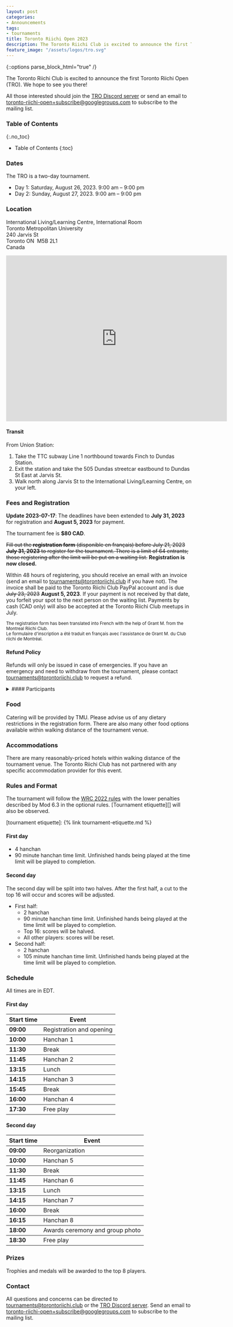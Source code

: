 ```yaml
---
layout: post
categories:
- Announcements
tags:
- tournaments
title: Toronto Riichi Open 2023
description: The Toronto Riichi Club is excited to announce the first Toronto Riichi Open (TRO). We hope to see you there!
feature_image: "/assets/logos/tro.svg"
---
```


{::options parse_block_html="true" /}

The Toronto Riichi Club is excited to announce the first Toronto Riichi Open (TRO). We hope to see you there!

All those interested should join the [TRO Discord server][] or send an email to [toronto-riichi-open+subscribe@googlegroups.com][] to subscribe to the mailing list.

[TRO Discord server]: https://discord.gg/XrhPZRwPMZ
[toronto-riichi-open+subscribe@googlegroups.com]: mailto:toronto-riichi-open@googlegroups.com

### Table of Contents
{:.no_toc}

* Table of Contents
{:toc}

### Dates

The TRO is a two-day tournament.

- Day 1: Saturday, August 26, 2023. 9:00 am – 9:00 pm
- Day 2: Sunday, August 27, 2023. 9:00 am – 9:00 pm

### Location

International Living/Learning Centre, International Room  
Toronto Metropolitan University  
240 Jarvis St  
Toronto&nbsp;ON&nbsp;&nbsp;M5B 2L1  
Canada

<div class="map"><iframe src="https://www.google.com/maps/embed?pb=!1m14!1m8!1m3!1d11545.952324671844!2d-79.375547!3d43.658818!3m2!1i1024!2i768!4f13.1!3m3!1m2!1s0x89d4cb4a12218ae5%3A0xc0dc5aa89f3d9036!2sTMU%20International%20Living%20%26%20Learning%20Centre!5e0!3m2!1sen!2sca!4v1688450699233!5m2!1sen!2sca" width="600" height="450" style="border:0;" allowfullscreen="" loading="lazy" referrerpolicy="no-referrer-when-downgrade"></iframe></div>

<!-- more -->

#### Transit

From Union Station:

1. Take the TTC subway Line 1 northbound towards Finch to Dundas Station.
2. Exit the station and take the 505 Dundas streetcar eastbound to Dundas St East at Jarvis St.
3. Walk north along Jarvis St to the International Living/Learning Centre, on your left.

### Fees and Registration

**Update 2023-07-17**: The deadlines have been extended to **July 31, 2023** for registration and **August 5, 2023** for payment.

The tournament fee is **$80 CAD**.

~~Fill out the **registration form** (disponible en français) before July 21, 2023 **July 31, 2023** to register for the tournament. There is a limit of 64 entrants; those registering after the limit will be put on a waiting list.~~ **Registration is now closed.**

Within 48 hours of registering, you should receive an email with an invoice (send an email to [tournaments@torontoriichi.club][] if you have not). The invoice shall be paid to the Toronto Riichi Club PayPal account and is due ~~July 23, 2023~~ **August 5, 2023**. If your payment is not received by that date, you forfeit your spot to the next person on the waiting list. Payments by cash (CAD only) will also be accepted at the Toronto Riichi Club meetups in July.

[tournaments@torontoriichi.club]: mailto:tournaments@torontoriichi.club

<small>The registration form has been translated into French with the help of Grant M. from the Montreal Riichi Club.  
Le formulaire d'inscription a été traduit en français avec l'assistance de Grant M. du Club riichi de Montréal.</small>

#### Refund Policy

Refunds will only be issued in case of emergencies. If you have an emergency and need to withdraw from the tournament, please contact [tournaments@torontoriichi.club][] to request a refund.

<details style="margin-top: 1em;">

<summary>
#### Participants
</summary>

<div class="table-container">


| Name | Club/Region |
|-|-|
| Andrew S. | SE Michigan Riichi |
| Ben Z. | Riichi Nomi NYC |
| Calvin C. | Riichi Nomi NYC |
| Christopher L. | Riichi Nomi NYC |
| Claire P. | Riichi Nomi NYC |
| Dennis K. | Toronto Riichi Club (TORI) |
| Eric Z. | Toronto Riichi Club (TORI) |
| Estey G. | Nine Gates Mahjong Club |
| Frank W. | Toronto Riichi Club (TORI) |
| Grant M. | Montreal Riichi Club |
| Guo Qiang C. | Toronto, Canada |
| Henry V. | Toronto Riichi Club (TORI) |
| Isaac V. | Toronto Riichi Club (TORI) |
| Ivan W. | Toronto Riichi Club (TORI) |
| Jeremy T. | Toronto Riichi Club (TORI) |
| Jim Y. | Toronto Riichi Club (TORI) |
| Joseph M. | Toronto Riichi Club (TORI) |
| Leo Z.  | Toronto Riichi Club (TORI) |
| Leslie C. | Atlanta Riichi Club (ARC) |
| Lorenzo D. | Montreal Riichi Club |
| Luke M. | Hammergirl Anime Mahjong |
| Mark T. | Toronto Riichi Club (TORI) |
| Max S. | Greater Cincinnati Riichi Mahjong |
| Melissa F. | Riichi Nomi NYC |
| Melvin P. | Riichi Nomi NYC |
| Michael D. | Ontario, Canada |
| Michael M. | Toronto Riichi Club (TORI) |
| Miguel C. | Toronto Riichi Club (TORI) |
| Paul C. | Ottawa, Canada |
| Philippe O. | Montreal Riichi Club |
| Pio Y. | Riichi Nomi NYC |
| Ran C. | Montreal Riichi Club |
| Rob C. | Toronto Riichi Club (TORI) |
| Ryan W. | Manitoba, Canada |
| Sylvie B. | Québec, Canada |
| Takahiro S. | |
| Tony T. | Ontario, Canada |
| Ty K. | Nine Gates Mahjong Club |
| Vincent S. | Toronto Riichi Club (TORI) |
| Vincent Z. | Toronto Riichi Club (TORI) |
| Vinny T. | Riichi Nomi NYC |
| William S. | Columbus Riichi Mahjong Club |
| Wing Chun W. | Hong Kong Mahjong Association (HKMA) |
| Yufang H. (Harry) | Toronto Riichi Club (TORI) |
| _Name withheld by request_ | Toronto Riichi Club (TORI) |
| _Name withheld by request_ | Toronto Riichi Club (TORI) |
| _Name withheld by request_ | Toronto Riichi Club (TORI) |

</div>

</details>

### Food

Catering will be provided by TMU. Please advise us of any dietary restrictions in the registration form. There are also many other food options available within walking distance of the tournament venue.

### Accommodations

There are many reasonably-priced hotels within walking distance of the tournament venue. The Toronto Riichi Club has not partnered with any specific accommodation provider for this event.

### Rules and Format

The tournament will follow the [WRC 2022 rules][] with the lower penalties described by Mod 6.3 in the optional rules.
[Tournament etiquette][] will also be observed.

[WRC 2022 rules]: https://www.worldriichi.org/wrc-rules
[tournament etiquette]: {% link tournament-etiquette.md %}

#### First day

- 4 hanchan
- 90 minute hanchan time limit. Unfinished hands being played at the time limit will be played to completion.

#### Second day

The second day will be split into two halves. After the first half, a cut to the top 16 will occur and scores will be adjusted.

- First half:
  - 2 hanchan
  - 90 minute hanchan time limit. Unfinished hands being played at the time limit will be played to completion.
  - Top 16: scores will be halved.
  - All other players: scores will be reset.
- Second half:
  - 2 hanchan
  - 105 minute hanchan time limit. Unfinished hands being played at the time limit will be played to completion.

### Schedule

All times are in EDT.

#### First day

<div class="table-container">

| Start time | Event
|------------|--------------------------
| **09:00**  | Registration and opening
| **10:00**  | Hanchan 1
| **11:30**  | Break
| **11:45**  | Hanchan 2
| **13:15**  | Lunch
| **14:15**  | Hanchan 3
| **15:45**  | Break
| **16:00**  | Hanchan 4
| **17:30**  | Free play

</div>

#### Second day

<div class="table-container">

| Start time | Event
|------------|--------------------------
| **09:00**  | Reorganization
| **10:00**  | Hanchan 5
| **11:30**  | Break
| **11:45**  | Hanchan 6
| **13:15**  | Lunch
| **14:15**  | Hanchan 7
| **16:00**  | Break
| **16:15**  | Hanchan 8
| **18:00**  | Awards ceremony and group photo
| **18:30**  | Free play

</div>

### Prizes

Trophies and medals will be awarded to the top 8 players.

### Contact

All questions and concerns can be directed to [tournaments@torontoriichi.club][] or the [TRO Discord server][].
Send an email to [toronto-riichi-open+subscribe@googlegroups.com][] to subscribe to the mailing list.

<style>
  .table-container {
    margin-bottom: 1em;
  }

  .table-container table {
    table-layout: fixed;
  }

  .table-container tr + tr {
    border-top: 1px solid #242424;
  }

  summary {
    display: list-item;
  }

  summary h4 {
    display: inline-block;
  }
</style>
